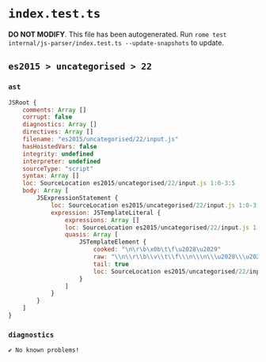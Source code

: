# `index.test.ts`

**DO NOT MODIFY**. This file has been autogenerated. Run `rome test internal/js-parser/index.test.ts --update-snapshots` to update.

## `es2015 > uncategorised > 22`

### `ast`

```javascript
JSRoot {
	comments: Array []
	corrupt: false
	diagnostics: Array []
	directives: Array []
	filename: "es2015/uncategorised/22/input.js"
	hasHoistedVars: false
	integrity: undefined
	interpreter: undefined
	sourceType: "script"
	syntax: Array []
	loc: SourceLocation es2015/uncategorised/22/input.js 1:0-3:5
	body: Array [
		JSExpressionStatement {
			loc: SourceLocation es2015/uncategorised/22/input.js 1:0-3:5
			expression: JSTemplateLiteral {
				expressions: Array []
				loc: SourceLocation es2015/uncategorised/22/input.js 1:0-3:5
				quasis: Array [
					JSTemplateElement {
						cooked: "\n\r\b\x0b\t\f\u2028\u2029"
						raw: "\\n\\r\\b\\v\\t\\f\\\n\\\n\\\u2028\\\u2029"
						tail: true
						loc: SourceLocation es2015/uncategorised/22/input.js 1:1-3:4
					}
				]
			}
		}
	]
}
```

### `diagnostics`

```
✔ No known problems!

```
